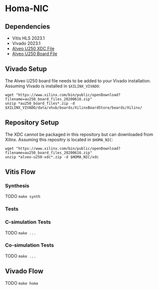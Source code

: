 # Homa-NIC
## Dependencies
- Vitis HLS 2023.1
- Vivado 2023.1
- [Alveo U250 XDC File](https://www.xilinx.com/bin/public/openDownload?filename=alveo-u250-xdc_20210909.zip)
- [Alveo U250 Board File](https://www.xilinx.com/bin/public/openDownload?filename=au250_board_files_20200616.zip)
## Vivado Setup
The Alveo U250 board file needs to be added to your Vivado installation. Assuming Vivado is installed in `$XILINX_VIVADO`:
```
wget "https://www.xilinx.com/bin/public/openDownload?filename=au250_board_files_20200616.zip"
unzip *au250_board_files*.zip -d $XILINX_VIVADO/data/xhub/boards/XilinxBoardStore/boards/Xilinx/
```
## Repository Setup
The XDC cannot be packaged in this repository but can downloaded from Xilinx. Assuming this repositry is located in `$HOMA_NIC`:
```
wget "https://www.xilinx.com/bin/public/openDownload?filename=au250_board_files_20200616.zip"
unzip *alveo-u250-xdc*.zip -d $HOMA_NIC/xdc
```
## Vitis Flow
### Synthesis
TODO
```make synth```

### Tests
### C-simulation Tests
TODO
```make ...```

### Co-simulation Tests
TODO
```make ...```

## Vivado Flow
TODO
```make homa```

